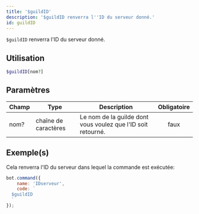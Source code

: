 ```yaml
---
title: '$guildID'
description: '$guildID renverra l''ID du serveur donné.'
id: guildID
---
```


`$guildID` renverra l'ID du serveur donné.

## Utilisation

```php
$guildID[nom?]
```

## Paramètres

| Champ | Type                 | Description                                                  | Obligatoire |
| ----- | -------------------- | ------------------------------------------------------------ |:-----------:|
| nom?  | chaîne de caractères | Le nom de la guilde dont vous voulez que l'ID soit retourné. |    faux     |

## Exemple(s)

Cela renverra l'ID du serveur dans lequel la commande est exécutée:

```javascript
bot.command({
    name: 'IDserveur',
    code: `
  $guildID
  `
});
```
